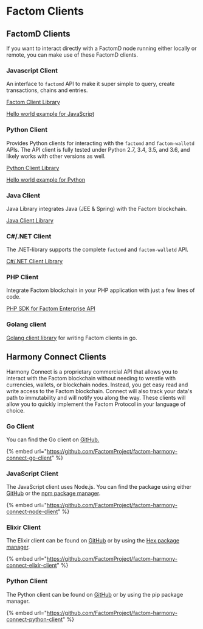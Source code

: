 # Factom Clients

## FactomD Clients

If you want to interact directly with a FactomD node running either locally or remote, you can make use of these FactomD clients.

### Javascript Client

An interface to `factomd` API to make it super simple to query, create transactions, chains and entries.

[Factom Client Library](https://github.com/PaulBernier/factomjs) 

[Hello world example for JavaScript](https://developers.factomprotocol.org/start/hello-world-examples/javascript)

### Python Client

Provides Python clients for interacting with the `factomd` and `factom-walletd` APIs. The API client is fully tested under Python 2.7, 3.4, 3.5, and 3.6, and likely works with other versions as well.

[Python Client Library](https://github.com/TRGG3R/factom-api)  
  
[Hello world example for Python](https://developers.factomprotocol.org/start/hello-world-examples/python)

### Java Client

Java Library integrates Java \(JEE & Spring\) with the Factom blockchain.

[Java Client Library](https://github.com/bi-foundation/factom-java)

### C\#/.NET Client

The .NET-library supports the complete `factomd` and `factom-walletd` API.

[C\#/.NET Client Library](https://github.com/FactoidAuthority/FactomSharp)

### PHP Client

Integrate Factom blockchain in your PHP application with just a few lines of code.

[PHP SDK for Factom Enterprise API](https://github.com/DeFacto-Team/Factom-EnterpriseAPI-php)

### Golang client

[Golang client library](https://github.com/FactomProject/factom) for writing Factom clients in go.  


## Harmony Connect Clients

Harmony Connect is a proprietary commercial API that allows you to interact with the  Factom blockchain without needing to wrestle with currencies, wallets, or blockchain nodes. Instead, you get easy read and write access to the Factom blockchain. Connect will also track your data's path to immutability and will notify you along the way. These clients will allow you to quickly implement the Factom Protocol in your language of choice.

### Go Client

You can find the Go client on [GitHub.](https://github.com/FactomProject/factom-harmony-connect-go-client)

{% embed url="https://github.com/FactomProject/factom-harmony-connect-go-client" %}

### JavaScript Client

The JavaScript client uses Node.js. You can find the package using either [GitHub](https://github.com/FactomProject/factom-harmony-connect-node-client) or the [npm package manager](https://www.npmjs.com/package/harmony-connect-client).

{% embed url="https://github.com/FactomProject/factom-harmony-connect-node-client" %}

### Elixir Client

The Elixir client can be found on [GitHub](https://github.com/FactomProject/factom-harmony-connect-elixir-client) or by using the [Hex package manager](https://hex.pm/packages/harmony_connect_client).

{% embed url="https://github.com/FactomProject/factom-harmony-connect-elixir-client" %}

### Python Client

The Python client can be found on [GitHub](https://github.com/FactomProject/factom-harmony-connect-python-client) or by using the pip package manager.

{% embed url="https://github.com/FactomProject/factom-harmony-connect-python-client" %}

#### 

